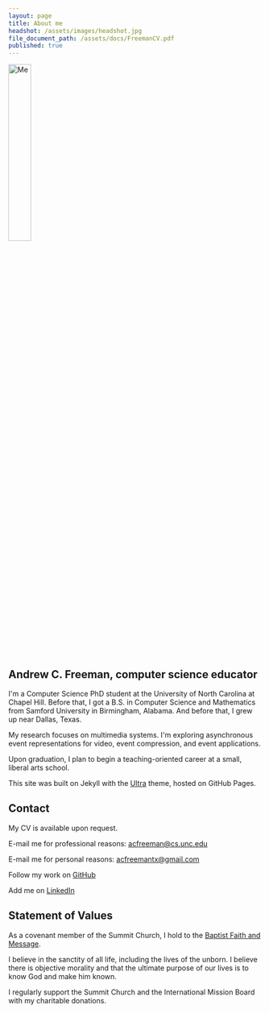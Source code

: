 ```yaml
---
layout: page
title: About me
headshot: /assets/images/headshot.jpg
file_document_path: /assets/docs/FreemanCV.pdf
published: true
---
```

<style>
img {
  width: 30%;
}
</style>
<img src="{{ page.headshot }}" alt="Me" class="center">

## Andrew C. Freeman, computer science educator

I'm a Computer Science PhD student at the University of North Carolina at Chapel Hill. Before that, I got a B.S. in Computer Science and Mathematics from Samford University in Birmingham, Alabama. And before that, I grew up near Dallas, Texas.

My research focuses on multimedia systems. I'm exploring asynchronous event representations for video, event compression, and event applications.

Upon graduation, I plan to begin a teaching-oriented career at a small, liberal arts school.

This site was built on Jekyll with the <a href="https://github.com/ronv/ultra">Ultra</a> theme, hosted on GitHub Pages.

## Contact
My CV is available upon request.

E-mail me for professional reasons: <a href="mailto:acfreeman@cs.unc.edu">acfreeman@cs.unc.edu</a>

E-mail me for personal reasons: <a href="mailto:acfreemantx@gmail.com">acfreemantx@gmail.com</a>

Follow my work on <a href="https://github.com/andrewcfreeman" target="_blank">GitHub</a>

Add me on <a href="https://www.linkedin.com/in/acfreeman/" target="_blank">LinkedIn</a>

## Statement of Values
As a covenant member of the Summit Church, I hold to the [Baptist Faith and Message](https://bfm.sbc.net/bfm2000/).

I believe in the sanctity of all life, including the lives of the unborn. I believe there is objective morality and that the ultimate purpose of our lives is to know God and make him known.

I regularly support the Summit Church and the International Mission Board with my charitable donations.

<!-- ### Academic CV

<object data="{{ page.file_document_path }}" width="750" height="1000" type='application/pdf'/> -->
